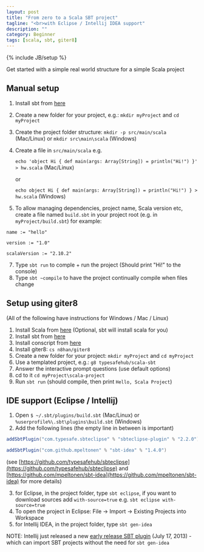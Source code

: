 ```yaml
---
layout: post
title: "From zero to a Scala SBT project"
tagline: "<br>with Eclipse / Intellij IDEA support"
description: ""
category: Beginner
tags: [scala, sbt, giter8]
---
```

{% include JB/setup %}

Get started with a simple real world structure for a simple Scala project

## Manual setup 

1. Install sbt from [here](http://www.scala-sbt.org/release/docs/Getting-Started/Setup.html#installing-sbt)
2. Create a new folder for your project, e.g.: `mkdir myProject` and `cd myProject`
3. Create the project folder structure: `mkdir -p src/main/scala` (Mac/Linux) or `mkdir src\main\scala` (Windows)
4. Create a file in `src/main/scala` e.g. 

   `echo 'object Hi { def main(args: Array[String]) = println("Hi!") }' > hw.scala` (Mac/Linux) 

   or
   
   `echo object Hi { def main(args: Array[String]) = println("Hi!") } > hw.scala` (Windows)   
5. To allow managing dependencies, project name, Scala version etc, create a file named `build.sbt` in your project root (e.g. in `myProject/build.sbt`)  for example: 

  ```
  name := "hello"
  
  version := "1.0"
  
  scalaVersion := "2.10.2"
  ```

7. Type `sbt run` to comple + run the project (Should print "Hi!" to the console)
7. Type `sbt ~compile` to have the project continually compile when files change

## Setup using giter8

(All of the following have instructions for Windows / Mac / Linux)

1. Install Scala from [here](http://www.scala-lang.org/downloads) (Optional, sbt will install scala for you)
1. Install sbt from [here](http://www.scala-sbt.org/release/docs/Getting-Started/Setup.html#installing-sbt)
2. Install conscript from [here](https://github.com/n8han/conscript)
3. Install giter8: `cs n8han/giter8` 
4. Create a new folder for your project: `mkdir myProject` and `cd myProject`
5. Use a templated project, e.g.: `g8 typesafehub/scala-sbt`
6. Answer the interactive prompt questions (use default options)
6. cd to it `cd myProject\scala-project`
8. Run `sbt run` (should compile, then print `Hello, Scala Project`)

## IDE support (Eclipse / Intellij)

1. Open `$ ~/.sbt/plugins/build.sbt` (Mac/Linux) or `%userprofile%\.sbt\plugins\build.sbt` (Windows)
2. Add the following lines (the empty line in between is important)

  ```scala
  addSbtPlugin("com.typesafe.sbteclipse" % "sbteclipse-plugin" % "2.2.0")

  addSbtPlugin("com.github.mpeltonen" % "sbt-idea" % "1.4.0")
  ```

  (see [https://github.com/typesafehub/sbteclipse](https://github.com/typesafehub/sbteclipse) and [https://github.com/mpeltonen/sbt-idea](https://github.com/mpeltonen/sbt-idea) for more details)

3. for Eclipse, in the project folder, type `sbt eclipse`, if you want to download sources add `with-source=true` e.g. `sbt eclipse with-source=true`
4. To open the project in Eclipse: File -> Import -> Existing Projects into Workspace
4. for Intellij IDEA, in the project folder, type `sbt gen-idea`

  <div class="alert alert-info">
  NOTE: Intellij just released a new <a href="http://blog.jetbrains.com/scala/2013/07/17/sbt-plugin-nightly-builds/">early release SBT plugin</a> (July 17, 2013) - which can import SBT projects without the need for <code>sbt gen-idea</code>
  </div>
